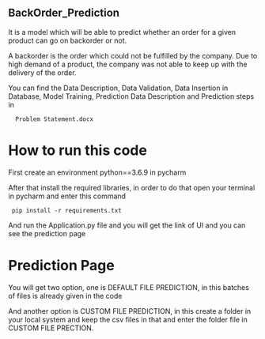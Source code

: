 ## BackOrder_Prediction
It is a model which will be able to predict whether an order for a given product can go on backorder or not. 

A backorder is the order which could not be fulfilled by the company. Due to high demand of a product, the company was not able to keep up with the delivery of the order.

You can find the Data Description, Data Validation, Data Insertion in Database, Model Training, Prediction Data Description and Prediction steps in 

      Problem Statement.docx
  # How to run this code
  First create an environment python==3.6.9 in pycharm
  
  After that install the required libraries, in order to do that open your terminal in pycharm and enter this command
  
     pip install -r requirements.txt
  
  And run the Application.py file and you will get the link of UI and you can see the prediction page
    
   # Prediction Page
    
   You will get two option, one is DEFAULT FILE PREDICTION, in this batches of files is already given in the code
   
   And another option is CUSTOM FILE PREDICTION, in this create a folder in your local system and keep the csv files in that and enter the folder file in CUSTOM FILE PRECTION.
  
